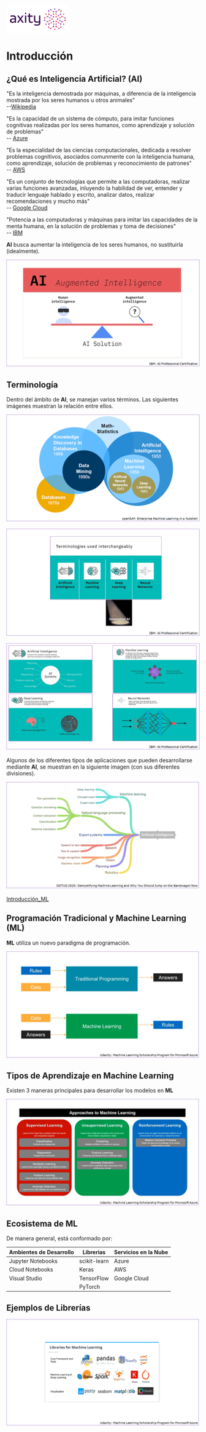 ![png](imagenes/logotipo-axity-ppt.png)

# Introducción

## ¿Qué es Inteligencia Artificial? (AI)

"Es la inteligencia demostrada por máquinas, a diferencia de la inteligencia mostrada por los seres humanos u otros animales"  
--[Wikipedia](https://en.wikipedia.org/wiki/Artificial_intelligence)

"Es la capacidad de un sistema de cómputo, para imitar funciones cognitivas realizadas por los seres humanos, como aprendizaje y solución de problemas"  
-- [Azure](https://azure.microsoft.com/en-au/resources/cloud-computing-dictionary/what-is-artificial-intelligence/)

"Es la especialidad de las ciencias computacionales, dedicada a resolver problemas cognitivos, asociados comunmente con la inteligencia humana, como aprendizaje, solución de problemas y reconocimiento de patrones"  
-- [AWS](https://aws.amazon.com/machine-learning/what-is-ai/)

"Es un conjunto de tecnologías que permite a las computadoras, realizar varias funciones avanzadas, inluyendo la habilidad de ver, entender y traducir lenguaje hablado y escrito, analizar datos, realizar recomendaciones y mucho más"  
-- [Google Cloud](https://cloud.google.com/learn/what-is-artificial-intelligence)

"Potencia a las computadoras y máquinas para imitar las capacidades de la menta humana, en la solución de problemas y toma de decisiones"  
-- [IBM](https://www.ibm.com/topics/artificial-intelligence)


**AI** busca aumentar la inteligencia de los seres humanos, no sustituirla (idealmente).

![png](imagenes/Introduccion_01.png)

## Terminología

Dentro del ámbito de **AI**, se manejan varios términos. Las siguientes imágenes muestran la relación entre ellos.

![png](imagenes/Introduccion_02.png)

![png](imagenes/Introduccion_03.png)

![png](imagenes/Introduccion_04.png)

Algunos de los diferentes tipos de aplicaciones que pueden desarrollarse mediante **AI**, se muestran en la siguiente imagen (con sus diferentes divisiones).

![png](imagenes/Introduccion_05.png)

[Introducción_ML](Diapositivas/Parte%2001.Introducci%C3%B3n/Secci%C3%B3n%2001)

## Programación Tradicional y Machine Learning (ML)

**ML** utiliza un nuevo paradigma de programación.

![png](imagenes/Introduccion_06.png)


## Tipos de Aprendizaje en Machine Learning

Existen 3 maneras principales para desarrollar los modelos en **ML**

![png](imagenes/Introduccion_07.png)


## Ecosistema de ML

De manera general, está conformado por:

| Ambientes de Desarrollo | Librerias    | Servicios en la Nube |
|-------------------------|--------------|----------------------|
| Jupyter Notebooks       | scikit-learn | Azure                |
| Cloud Notebooks         | Keras        | AWS                  |
| Visual Studio           | TensorFlow   | Google Cloud         |
|                         | PyTorch      |                      |

## Ejemplos de Librerías

![png](imagenes/Introduccion_08.png)
